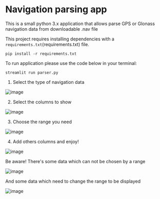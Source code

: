# Navigation parsing app

This is a small python 3.x application that allows parse GPS or Glonass navigation data from downloadable .nav file

This project requires installing dependencies with a `requirements.txt`(requirements.txt) file.

```
pip install -r requirements.txt
```

To run application please use the code below in your terminal:

```
streamlit run parser.py
```

1. Select the type of navigation data


![image](https://user-images.githubusercontent.com/27200843/111651912-b491a000-8817-11eb-9e7a-31092e660661.png)

2. Select the columns to show


![image](https://user-images.githubusercontent.com/27200843/111652007-c5421600-8817-11eb-9da0-f4ada0ebc089.png)

3. Choose the range you need


![image](https://user-images.githubusercontent.com/27200843/111652140-e30f7b00-8817-11eb-9f0f-13106ca87d48.png)

4. Add others columns and enjoy!


![image](https://user-images.githubusercontent.com/27200843/111652803-6df07580-8818-11eb-8a2a-9eaad7a9c560.png)

Be aware! There's some data which can not be chosen by a range

![image](https://user-images.githubusercontent.com/27200843/111653192-c45db400-8818-11eb-8b63-059a077e3353.png)

And some data which need to change the range to be displayed

![image](https://user-images.githubusercontent.com/27200843/111653335-e35c4600-8818-11eb-8a63-3790f754b3b8.png)
